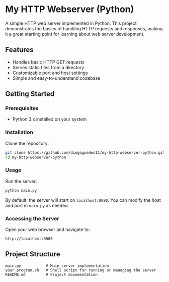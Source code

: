 
# My HTTP Webserver (Python)

A simple HTTP web server implemented in Python. This project demonstrates the basics of handling HTTP requests and responses, making it a great starting point for learning about web server development.

## Features

- Handles basic HTTP GET requests
- Serves static files from a directory
- Customizable port and host settings
- Simple and easy-to-understand codebase

## Getting Started

### Prerequisites

- Python 3.x installed on your system

### Installation

Clone the repository:

```bash
git clone https://github.com/diogoguedes11/my-http-webserver-python.git
cd my-http-webserver-python
```

### Usage

Run the server:

```bash
python main.py
```

By default, the server will start on `localhost:8080`. You can modify the host and port in `main.py` as needed.

### Accessing the Server

Open your web browser and navigate to:

```
http://localhost:8080
```

## Project Structure

```
main.py           # Main server implementation
your_program.sh   # Shell script for running or managing the server
README.md         # Project documentation
```
